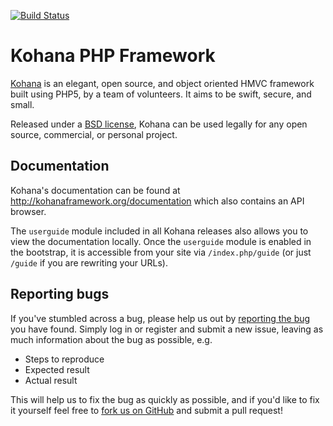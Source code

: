 [![Build Status](https://travis-ci.org/driutheman/kohana.svg)](https://travis-ci.org/driutheman/kohana)

# Kohana PHP Framework

[Kohana](http://kohanaframework.org/) is an elegant, open source, and object oriented HMVC framework built using PHP5, by a team of volunteers. It aims to be swift, secure, and small.

Released under a [BSD license](http://kohanaframework.org/license), Kohana can be used legally for any open source, commercial, or personal project.

## Documentation
Kohana's documentation can be found at <http://kohanaframework.org/documentation> which also contains an API browser.

The `userguide` module included in all Kohana releases also allows you to view the documentation locally. Once the `userguide` module is enabled in the bootstrap, it is accessible from your site via `/index.php/guide` (or just `/guide` if you are rewriting your URLs).

## Reporting bugs
If you've stumbled across a bug, please help us out by [reporting the bug](http://dev.kohanaframework.org/projects/kohana3/) you have found. Simply log in or register and submit a new issue, leaving as much information about the bug as possible, e.g.

* Steps to reproduce
* Expected result
* Actual result

This will help us to fix the bug as quickly as possible, and if you'd like to fix it yourself feel free to [fork us on GitHub](https://github.com/kohana) and submit a pull request!
